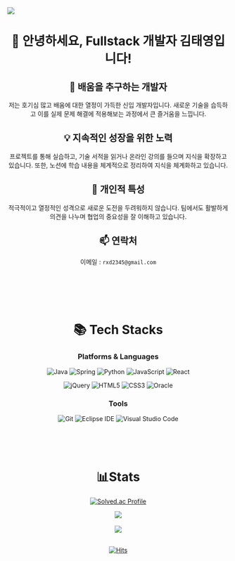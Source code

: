 <img src="https://capsule-render.vercel.app/api?type=waving&color=auto&height=210&section=header&text=Ziggurat&fontSize=50&fontColor=000" />



<div align="center">

# 👋 안녕하세요, Fullstack 개발자 김태영입니다!

## 🌱 배움을 추구하는 개발자
저는 호기심 많고 배움에 대한 열정이 가득한 신입 개발자입니다. 새로운 기술을 습득하고 이를 실제 문제 해결에 적용해보는 과정에서 큰 즐거움을 느낍니다.

## 💡 지속적인 성장을 위한 노력
프로젝트를 통해 실습하고, 기술 서적을 읽거나 온라인 강의를 들으며 지식을 확장하고 있습니다. 또한, 노션에 학습 내용을 체계적으로 정리하여 지식을 체계화하고 있습니다.

## 🌟 개인적 특성
적극적이고 열정적인 성격으로 새로운 도전을 두려워하지 않습니다. 팀에서도 활발하게 의견을 나누며 협업의 중요성을 잘 이해하고 있습니다.

## 📫 연락처
이메일 : `rxd2345@gmail.com`
<br/>
<br/>
<br/>
<br/>
<br/>
<br/>
# 📚 Tech Stacks
### Platforms & Languages

![Java](https://img.shields.io/badge/Java-007396.svg?&style=for-the-badge&logo=Java&logoColor=white)
![Spring](https://img.shields.io/badge/Spring-6DB33F.svg?&style=for-the-badge&logo=Spring&logoColor=white)
![Python](https://img.shields.io/badge/Python-3776AB.svg?&style=for-the-badge&logo=Python&logoColor=white)
![JavaScript](https://img.shields.io/badge/JavaScript-F7DF1E.svg?&style=for-the-badge&logo=JavaScript&logoColor=black)
![React](https://img.shields.io/badge/React-017fa5.svg?&style=for-the-badge&logo=React&logoColor=white)

![jQuery](https://img.shields.io/badge/jQuery-0769AD.svg?&style=for-the-badge&logo=jquery&logoColor=white)
![HTML5](https://img.shields.io/badge/HTML5-E34F26.svg?&style=for-the-badge&logo=HTML5&logoColor=white)
![CSS3](https://img.shields.io/badge/CSS3-1572B6.svg?&style=for-the-badge&logo=CSS3&logoColor=white)
![Oracle](https://img.shields.io/badge/Oracle-F80000.svg?&style=for-the-badge&logo=Oracle&logoColor=white)

### Tools
![Git](https://img.shields.io/badge/Git-F05032.svg?&style=for-the-badge&logo=Git&logoColor=white)
![Eclipse IDE](https://img.shields.io/badge/Eclipse%20IDE-2C2255.svg?&style=for-the-badge&logo=Eclipse%20IDE&logoColor=white)
![Visual Studio Code](https://img.shields.io/badge/Visual%20Studio%20Code-007ACC.svg?&style=for-the-badge&logo=Visual%20Studio%20Code&logoColor=white)

<br />
<br />  
<br />


# 📊Stats
[![Solved.ac Profile](http://mazassumnida.wtf/api/v2/generate_badge?boj=ziggurat)](https://solved.ac/ziggurat/)

<img src="https://github-readme-stats.vercel.app/api/top-langs/?username=Ziggurat23&layout=compact">
<br />
<br />  
<img src="https://github-readme-stats.vercel.app/api?username=Ziggurat23&show_icons=true">
<br />
<br />

[![Hits](https://hits.seeyoufarm.com/api/count/incr/badge.svg?url=https%3A%2F%2Fgithub.com%2FZiggurat23&count_bg=%233582C6&title_bg=%23867A7A&icon=&icon_color=%23E7E7E7&title=hits&edge_flat=false)](https://hits.seeyoufarm.com)

</div>

 

